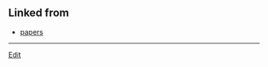 ## Linked from

* [papers](papers.md)


----
[Edit](https://github.com/vitroid/vitroid.github.io/edit/master/MD/BTSMO1998.md)
